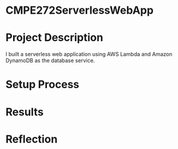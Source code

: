 # CMPE272ServerlessWebApp

# Project Description
I built a serverless web application using AWS Lambda and Amazon DynamoDB as the database service.

# Setup Process 

# Results

# Reflection
